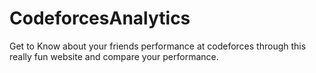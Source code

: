 # CodeforcesAnalytics

Get to Know about your friends performance at codeforces through this really fun website and compare your performance.
